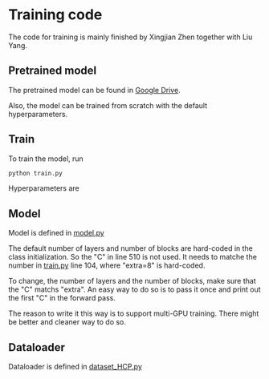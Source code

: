 # Training code 
The code for training is mainly finished by Xingjian Zhen together with Liu Yang.

## Pretrained model
The pretrained model can be found in [Google Drive](https://drive.google.com/file/d/1EkrzBANwr46OZ7anZ4QcM6KsYF7UJ09T/view?usp=sharing). 

Also, the model can be trained from scratch with the default hyperparameters.

## Train
To train the model, run
``` bash
python train.py
```
Hyperparameters are 

## Model
Model is defined in [model.py](model.py)

The default number of layers and number of blocks are hard-coded in the class initialization. So the "C" in line 510 is not used. 
It needs to matche the number in [train.py](train.py) line 104, where "extra=8" is hard-coded. 

To change, the number of layers and the number of blocks, make sure that the "C" matchs "extra". 
An easy way to do so is to pass it once and print out the first "C" in the forward pass.

The reason to write it this way is to support multi-GPU training. There might be better and cleaner way to do so.

## Dataloader
Dataloader is defined in [dataset_HCP.py](dataset_HCP.py)
